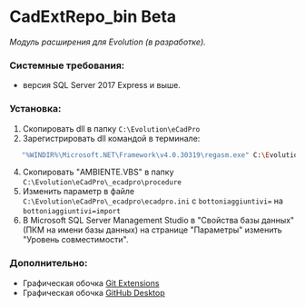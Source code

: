 # CadExtRepo_bin Beta
_Модуль расширения для Evolution (в разработке)._

### Системные требования: 
- версия SQL Server 2017 Express и выше.

### Установка: 
  1. Скопировать dll в папку `C:\Evolution\eCadPro`
  2. Зарегистрировать dll командой в терминале:
  ```sh
     "%WINDIR%\Microsoft.NET\Framework\v4.0.30319\regasm.exe" C:\Evolution\eCadPro\CadExtRepo.dll /tlb /nologo /codebase
  ```   
  4. Скопировать "AMBIENTE.VBS" в папку `С:\Evolution\eCadPro\_ecadpro\procedure`
  5. Изменить параметр в файле `С:\Evolution\eCadPro\_ecadpro\ecadpro.ini` c `bottoniaggiuntivi=` на `bottoniaggiuntivi=import`
  6. В Microsoft SQL Server Management Studio в "Свойства базы данных"(ПКМ на имени базы данных) на странице "Параметры" изменить "Уровень совместимости".

### Дополнительно:
- Графическая обочка [Git Extensions](https://github.com/gitextensions/gitextensions/releases/)
- Графическая обочка [GitHub Desktop](https://desktop.github.com/)
  

